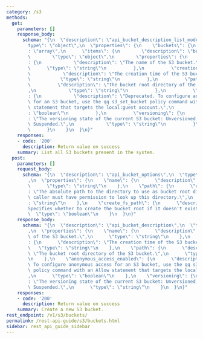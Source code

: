 ```yaml
---
category: /s3
methods:
  get:
    parameters: []
    response_body:
      schema: "{\n  \"description\": \"api_bucket_description_list_model\",\n  \"\
        type\": \"object\",\n  \"properties\": {\n    \"buckets\": {\n      \"type\"\
        : \"array\",\n      \"items\": {\n        \"description\": \"buckets\",\n\
        \        \"type\": \"object\",\n        \"properties\": {\n          \"name\"\
        : {\n            \"description\": \"The name of the S3 bucket.\",\n      \
        \      \"type\": \"string\"\n          },\n          \"creation_time\": {\n\
        \            \"description\": \"The creation time of the S3 bucket.\",\n \
        \           \"type\": \"string\"\n          },\n          \"path\": {\n  \
        \          \"description\": \"The bucket root directory of the S3 bucket.\"\
        ,\n            \"type\": \"string\"\n          },\n          \"anonymous_access_enabled\"\
        : {\n            \"description\": \"Deprecated. To configure anonymous access\
        \ for an S3 bucket, use the qq s3_set_bucket policy command with an Allow\
        \ statement that targets the local:guest account.\",\n            \"type\"\
        : \"boolean\"\n          },\n          \"versioning\": {\n            \"description\"\
        : \"The versioning state of the current S3 bucket: Unversioned, Enabled, or\
        \ Suspended.\",\n            \"type\": \"string\"\n          }\n        }\n\
        \      }\n    }\n  }\n}"
    responses:
    - code: '200'
      description: Return value on success
    summary: List all S3 buckets present in the system.
  post:
    parameters: []
    request_body:
      schema: "{\n  \"description\": \"api_bucket_options\",\n  \"type\": \"object\"\
        ,\n  \"properties\": {\n    \"name\": {\n      \"description\": \"name\",\n\
        \      \"type\": \"string\"\n    },\n    \"path\": {\n      \"description\"\
        : \"The absolute path to the directory to use as bucket root directory. The\
        \ caller must have permission to look up this directory.\",\n      \"type\"\
        : \"string\"\n    },\n    \"create_fs_path\": {\n      \"description\": \"\
        Specifies whether to create the bucket root if it doesn't exist.\",\n    \
        \  \"type\": \"boolean\"\n    }\n  }\n}"
    response_body:
      schema: "{\n  \"description\": \"api_bucket_description\",\n  \"type\": \"object\"\
        ,\n  \"properties\": {\n    \"name\": {\n      \"description\": \"The name\
        \ of the S3 bucket.\",\n      \"type\": \"string\"\n    },\n    \"creation_time\"\
        : {\n      \"description\": \"The creation time of the S3 bucket.\",\n   \
        \   \"type\": \"string\"\n    },\n    \"path\": {\n      \"description\":\
        \ \"The bucket root directory of the S3 bucket.\",\n      \"type\": \"string\"\
        \n    },\n    \"anonymous_access_enabled\": {\n      \"description\": \"Deprecated.\
        \ To configure anonymous access for an S3 bucket, use the qq s3_set_bucket\
        \ policy command with an Allow statement that targets the local:guest account.\"\
        ,\n      \"type\": \"boolean\"\n    },\n    \"versioning\": {\n      \"description\"\
        : \"The versioning state of the current S3 bucket: Unversioned, Enabled, or\
        \ Suspended.\",\n      \"type\": \"string\"\n    }\n  }\n}"
    responses:
    - code: '200'
      description: Return value on success
    summary: Create a new S3 bucket.
rest_endpoint: /v1/s3/buckets/
permalink: /rest-api-guide/s3/buckets.html
sidebar: rest_api_guide_sidebar
---
```

